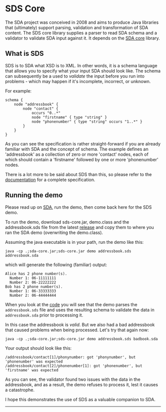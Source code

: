 # SDS Core

The SDA project was conceived in 2008 and aims to produce Java libraries 
that (ultimately) support parsing, validation and transformation of SDA 
content. The SDS core library supplies a parser to read SDA schema and a
validator to validate SDA input against it. 
It depends on the [SDA core](https://github.com/hclbaur/sda-core) library.

## What is SDS

SDS is to SDA what XSD is to XML. In other words, it is a schema language 
that allows you to specify what your input SDA should look like. The schema 
can subsequently be a used to *validate* the input before you run into 
problems - which may happen if it's incomplete, incorrect, or unknown.

For example:

	schema {
		node "addressbook" {
			node "contact" {
				occurs "0..*"
				node "firstname" { type "string" }
				node "phonenumber" { type "string" occurs "1..*" }
			}
		}
	}

As you can see the specification is rather straight-forward if you are already 
familiar with SDA and the concept of schema. The example defines an 'addressbook'
as a collection of zero or more 'contact' nodes, each of which should contain a 
'firstname' followed by one or more 'phonenumber' nodes. 

There is a lot more to be said about SDS than this, so please refer to the 
[documentation](docs/) for a complete specification.

## Running the demo

Please read up on [SDA](https://github.com/hclbaur/sda-core#what-is-sda), run 
the demo, then come back here for the SDS demo.

To run the demo, download sds-core.jar, demo.class and the addressbook.sds file 
from the latest [release](https://github.com/hclbaur/sds-core/releases/latest)
and copy them to where you ran the SDA demo (overwriting the demo.class).

Assuming the java executable is in your path, run the demo like this:

	java -cp .;sda-core.jar;sds-core.jar demo addressbook.sds addressbook.sda
	
which will generate the following (familiar) output:

	Alice has 2 phone number(s).
	  Number 1: 06-11111111
	  Number 2: 06-22222222
	Bob has 2 phone number(s).
	  Number 1: 06-33333333
	  Number 2: 06-44444444

When you look at the [code](src/test/java/demo.java) you will see that the demo 
parses the `addressbook.sds` file and uses the resulting schema to validate the 
data in `addressbook.sda` prior to processing it.

In this case the addressbook is *valid*. But we also had a bad addressbook that 
caused problems when being processed. Let's try that again now:

	java -cp .;sda-core.jar;sds-core.jar demo addressbook.sds badbook.sda

Your output should look like this:

	/addressbook/contact[1]/phonynumber: got 'phonynumber', but 'phonenumber' was expected
	/addressbook/contact[2]/phonenumber[1]: got 'phonenumber', but 'firstname' was expected
	
As you can see, the validator found two issues with the data in the addressbook, 
and as a result, the demo refuses to process it, lest it causes a catastrophe. 

I hope this demonstrates the use of SDS as a valuable companion to SDA.

----
